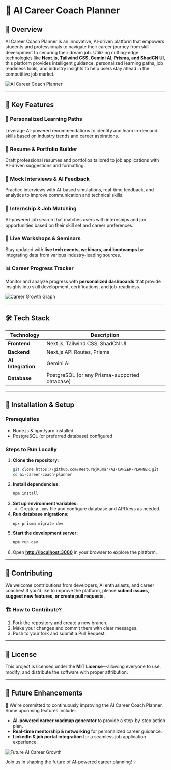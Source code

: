 # 🎯 AI Career Coach Planner

## 🚀 Overview
AI Career Coach Planner is an innovative, AI-driven platform that empowers students and professionals to navigate their career journey from skill development to securing their dream job. Utilizing cutting-edge technologies like **Next.js, Tailwind CSS, Gemini AI, Prisma, and ShadCN UI**, this platform provides intelligent guidance, personalized learning paths, job readiness tools, and industry insights to help users stay ahead in the competitive job market.

![AI Career Coach Planner](https://media.licdn.com/dms/image/v2/D4E12AQHam1errHLVFA/article-cover_image-shrink_720_1280/article-cover_image-shrink_720_1280/0/1708635599886?e=2147483647&v=beta&t=9-VZZe7ffpLHMvhojujEsju2y1bLGFcA1FiRdVpLfj0)

---

## 🌟 Key Features
### 🔹 Personalized Learning Paths
Leverage AI-powered recommendations to identify and learn in-demand skills based on industry trends and career aspirations.

### 📝 Resume & Portfolio Builder
Craft professional resumes and portfolios tailored to job applications with AI-driven suggestions and formatting.

### 🎤 Mock Interviews & AI Feedback
Practice interviews with AI-based simulations, real-time feedback, and analytics to improve communication and technical skills.

### 💼 Internship & Job Matching
AI-powered job search that matches users with internships and job opportunities based on their skill set and career preferences.

### 📅 Live Workshops & Seminars
Stay updated with **live tech events, webinars, and bootcamps** by integrating data from various industry-leading sources.

### 📊 Career Progress Tracker
Monitor and analyze progress with **personalized dashboards** that provide insights into skill development, certifications, and job-readiness.

![Career Growth Graph](https://ai-techpark.com/wp-content/uploads/2023/11/LatticeFlow-960x540.jpg)

---

## 🛠 Tech Stack
| Technology   | Description  |
|-------------|-------------|
| **Frontend**  | Next.js, Tailwind CSS, ShadCN UI |
| **Backend**   | Next.js API Routes, Prisma |
| **AI Integration** | Gemini AI |
| **Database**  | PostgreSQL (or any Prisma-supported database) |

---

## 🔧 Installation & Setup
### **Prerequisites**
- Node.js & npm/yarn installed
- PostgreSQL (or preferred database) configured

### **Steps to Run Locally**
1. **Clone the repository:**
   ```sh
   git clone https://github.com/ReeturajKumar/AI-CAREER-PLANNER.git
   cd ai-career-coach-planner
   ```
2. **Install dependencies:**
   ```sh
   npm install
   ```
3. **Set up environment variables:**
   - Create a `.env` file and configure database and API keys as needed.
4. **Run database migrations:**
   ```sh
   npx prisma migrate dev
   ```
5. **Start the development server:**
   ```sh
   npm run dev
   ```
6. Open **[http://localhost:3000](http://localhost:3000)** in your browser to explore the platform.

---

## 🤝 Contributing
We welcome contributions from developers, AI enthusiasts, and career coaches! If you’d like to improve the platform, please **submit issues, suggest new features, or create pull requests**.

### 🏗 How to Contribute?
1. Fork the repository and create a new branch.
2. Make your changes and commit them with clear messages.
3. Push to your fork and submit a Pull Request.

---

## 📜 License
This project is licensed under the **MIT License**—allowing everyone to use, modify, and distribute the software with proper attribution.

---

## 🔮 Future Enhancements
🚀 We're committed to continuously improving the AI Career Coach Planner. Some upcoming features include:
- **AI-powered career roadmap generator** to provide a step-by-step action plan.
- **Real-time mentorship & networking** for personalized career guidance.
- **LinkedIn & job portal integration** for a seamless job application experience.

![Future AI Career Growth](https://media.licdn.com/dms/image/D4E12AQHy-rLMwUaUXg/article-cover_image-shrink_720_1280/0/1704813824581?e=2147483647&v=beta&t=mf0qQ8FfwS_3QW0dsluNsh2RsgBBYA4Z_ZYeiISvjTk)

Join us in shaping the future of AI-powered career planning! 💡